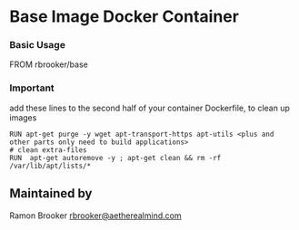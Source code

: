 Base Image Docker Container
======================


### Basic Usage

FROM rbrooker/base


### Important

add these lines to the second half of your container Dockerfile, to clean up images

```
RUN apt-get purge -y wget apt-transport-https apt-utils <plus and other parts only need to build applications>
# clean extra-files 
RUN  apt-get autoremove -y ; apt-get clean && rm -rf /var/lib/apt/lists/*
```



Maintained by  
-------------

Ramon Brooker <rbrooker@aetherealmind.com>



